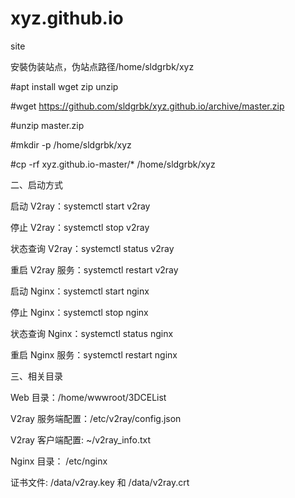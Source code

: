 # xyz.github.io
site

安裝伪装站点，伪站点路径/home/sldgrbk/xyz

#apt install wget zip unzip

#wget https://github.com/sldgrbk/xyz.github.io/archive/master.zip

#unzip master.zip

#mkdir -p /home/sldgrbk/xyz

#cp -rf xyz.github.io-master/* /home/sldgrbk/xyz




二、启动方式

启动 V2ray：systemctl start v2ray

停止 V2ray：systemctl stop v2ray

状态查询 V2ray：systemctl status v2ray

重启 V2ray 服务：systemctl restart v2ray

启动 Nginx：systemctl start nginx

停止 Nginx：systemctl stop nginx

状态查询 Nginx：systemctl status nginx

重启 Nginx 服务：systemctl restart nginx


三、相关目录

Web 目录：/home/wwwroot/3DCEList

V2ray 服务端配置：/etc/v2ray/config.json

V2ray 客户端配置: ~/v2ray_info.txt

Nginx 目录： /etc/nginx

证书文件: /data/v2ray.key 和 /data/v2ray.crt

